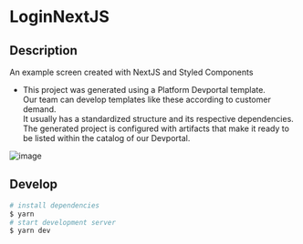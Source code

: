 # LoginNextJS

## Description

An example screen created with NextJS and Styled Components


- This project was generated using a Platform Devportal template. <br>
Our team can develop templates like these according to customer demand. <br>
It usually has a standardized structure and its respective dependencies. <br>
The generated project is configured with artifacts that make it ready to be listed within the catalog of our Devportal.


<img src="https://imgbox.com/8KNkKxcB" alt="image"/>


## Develop

~~~bash
# install dependencies
$ yarn
# start development server
$ yarn dev
~~~
